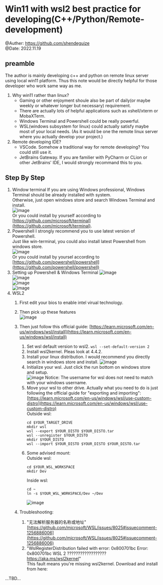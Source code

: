 # Win11 with wsl2 best practice for developing(C++/Python/Remote-development)
@Auther: https://github.com/shendeguize  
@Date: 2022.11.19  

## preamble
The author is mainly developing c++ and python on remote linux server using local win11 platform. Thus this note would be directly helpful for those developer who work same way as me.
1. Why win11 rather than linux?
    - Gaming or other enjoyment shoule also be part of daily(or maybe weekly or whatever longer but necessary) requirement.
    - There are actually lots of helpful applications such as xshell/xterm or MobaXTerm.
    - Windows Terminal and Powershell could be really powerful.
    - WSL(windows subsystem for linux) could actually satisfy maybe most of your local needs. (As it would be one the remote linux server where you actually develop your project.)
2. Remote developing IDE?
    - VSCode. Somehow a traditional way for remote developing? You could still use it.
    - JetBrains Gateway. If you are familier with PyCharm or CLion or other JetBrains' IDE, I would strongly recommand this to you.

## Step By Step
1. Window terminal
    If you are using Windows professional, Windows Terminal should be already installed with system.  
    Otherwise, just open windows store and search Windows Terminal and install.  
    ![image](https://user-images.githubusercontent.com/30931540/202843289-6940826e-fa7a-4ac2-b90d-eb5334c45dd5.png)  
    Or you could install by yourself according to [https://github.com/microsoft/terminal](https://github.com/microsoft/terminal).  
2. Powershell
    I strongly recommend you to use latest version of Powershell.  
    Just like win-terminal, you could also install latest Powershell from windows store.  
    ![image](https://user-images.githubusercontent.com/30931540/202860397-3453bf45-8169-4848-8a08-ec05a9ba2ea5.png)  
    Or you could install by yoursel according to [https://github.com/powershell/powershell](https://github.com/powershell/powershell)  
3. Setting up Powershell & Windows Terminal
    ![image](https://user-images.githubusercontent.com/30931540/202860467-fd8cdb60-dc57-4d10-ad01-b8c785629196.png)  
    ![image](https://user-images.githubusercontent.com/30931540/202860513-2eaa5a5c-c437-486a-abc3-2a61682551a6.png)  
    ![image](https://user-images.githubusercontent.com/30931540/202860531-7dcb9504-c26d-4dc6-a291-27107a3b35f6.png)  
    ![image](https://user-images.githubusercontent.com/30931540/202860583-7e618960-5d55-4bef-9c38-67d88ba4e74e.png)  
4. WSL2
    1. First edit your bios to enable intel virual technology.  
    2. Then pick up these features  
        ![image](https://user-images.githubusercontent.com/30931540/202886651-b9efa1ab-50ec-4d4f-b798-019d1d9efea0.png)  
    3. Then just follow this official guide: [https://learn.microsoft.com/en-us/windows/wsl/install](https://learn.microsoft.com/en-us/windows/wsl/install)  
        1. Set wsl default version to wsl2.
            ```wsl --set-default-version 2```
        2. Install wsl2kernel.
            Pleas look at 4.4.2.
        3. Install your linux distribution. I would recommend you directly search in windows store and install.
            ![image](https://user-images.githubusercontent.com/30931540/203039492-00c0d5b3-26cb-4c9b-9875-2553165250b8.png)
        4. Initialize your wsl.
            Just click the run bottom on windows store and setup.  
            ![image](https://user-images.githubusercontent.com/30931540/203043849-3dbefc76-6cf3-4b0e-9661-17b3548159d1.png)
            Notice: The username for wsl does not need to match with your windows username.
        5. Move your wsl to other drive.
            Actually what you need to do is just following the official guide for "exporting and importing": [https://learn.microsoft.com/en-us/windows/wsl/use-custom-distro](https://learn.microsoft.com/en-us/windows/wsl/use-custom-distro)  
            Outside wsl:  
            ```
            cd $YOUR_TARGET_DRIVE
            mkdir wsl
            wsl --export $YOUR_DISTO $YOUR_DISTO.tar
            wsl --unregister $YOUR_DISTO
            mkdir $YOUR_DISTO
            wsl --import $YOUR_DISTO $YOUR_DISTO $YOUR_DISTO.tar
            ```
        6. Some advised mount:  
            Outside wsl:  
            ```
            cd $YOUR_WSL_WORKSPACE
            mkdir Dev
            ```  
            Inside wsl:  
            ```
            cd ~
            ln -s $YOUR_WSL_WORKSPACE/Dev ~/Dev
            ```
            ![image](https://user-images.githubusercontent.com/30931540/203050093-00f233fd-df7f-4455-b08a-fef46e408bdb.png)

    4. Troubleshooting:
        1. "无法解析服务器的名称或地址"  
            [https://github.com/microsoft/WSL/issues/8025#issuecomment-1256886006](https://github.com/microsoft/WSL/issues/8025#issuecomment-1256886006)  
        2. "WslRegisterDistribution failed with error: 0x800701bc Error: 0x800701bc WSL 2 ?????????????????? https://aka.ms/wsl2kernel"  
            This fault means you're missing wsl2kernel. Download and install from here: 
            
    

...TBD...
